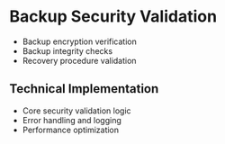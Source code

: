 # Backup Security Validation
- Backup encryption verification
- Backup integrity checks
- Recovery procedure validation

## Technical Implementation
- Core security validation logic
- Error handling and logging
- Performance optimization

